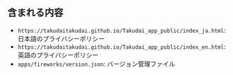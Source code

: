 
## 含まれる内容
- `https://takudaitakudai.github.io/Takudai_app_public/index_ja.html`: 日本語のプライバシーポリシー
- `https://takudaitakudai.github.io/Takudai_app_public/index_en.html`: 英語のプライバシーポリシー
- `apps/fireworks/version.json`: バージョン管理ファイル

